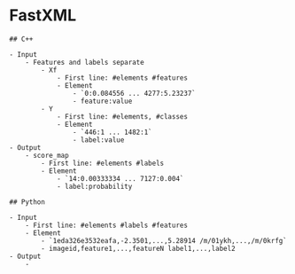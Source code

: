 # FastXML

    ## C++

    - Input
        - Features and labels separate
            - Xf
                - First line: #elements #features
                - Element
                    - `0:0.084556 ... 4277:5.23237`
                    - feature:value
            - Y
                - First line: #elements, #classes
                - Element
                    - `446:1 ... 1482:1`
                    - label:value
    - Output
        - score_map
            - First line: #elements #labels
            - Element
                - `14:0.00333334 ... 7127:0.004`
                - label:probability

    ## Python

    - Input
        - First line: #elements #labels #features
        - Element
            - `1eda326e3532eafa,-2.3501,...,5.28914 /m/01ykh,...,/m/0krfg`
            - imageid,feature1,...,featureN label1,...,label2
    - Output
        -

